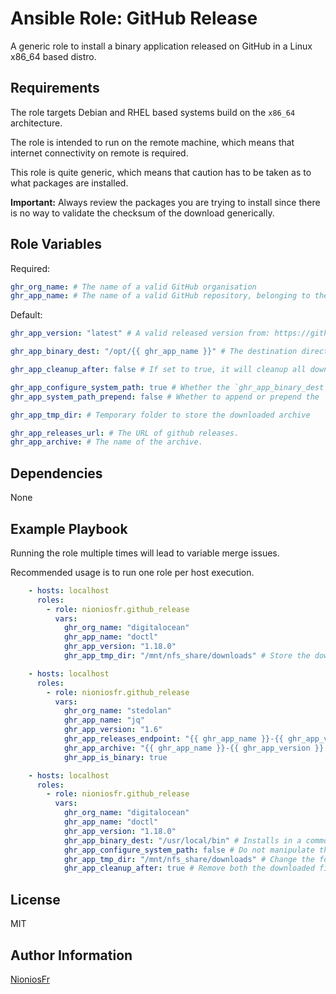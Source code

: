 Ansible Role: GitHub Release
=========

A generic role to install a binary application released on GitHub in a Linux x86_64 based distro.

Requirements
------------

The role targets Debian and RHEL based systems build on the `x86_64` architecture.

The role is intended to run on the remote machine, which means that internet connectivity on remote is required.

This role is quite generic, which means that caution has to be taken as to what packages are installed.

__Important:__ Always review the packages you are trying to install since there is no way to validate the checksum of the download generically.

Role Variables
--------------

Required:

```yaml
ghr_org_name: # The name of a valid GitHub organisation
ghr_app_name: # The name of a valid GitHub repository, belonging to the organisation
```

Default:

```yaml
ghr_app_version: "latest" # A valid released version from: https://github.com/{{ ghr_org_name }}/{{ ghr_app_name }}/releases/

ghr_app_binary_dest: "/opt/{{ ghr_app_name }}" # The destination directory where the `ghr_app_name` binary will be placed

ghr_app_cleanup_after: false # If set to true, it will cleanup all downloaded files

ghr_app_configure_system_path: true # Whether the `ghr_app_binary_dest` directory should be added to the system `PATH`
ghr_app_system_path_prepend: false # Whether to append or prepend the `ghr_app_binary_dest` directory into the `PATH`, IF (ghr_app_configure_system_path is True).

ghr_app_tmp_dir: # Temporary folder to store the downloaded archive

ghr_app_releases_url: # The URL of github releases.
ghr_app_archive: # The name of the archive.
```

Dependencies
------------

None

Example Playbook
----------------

Running the role multiple times will lead to variable merge issues.

Recommended usage is to run one role per host execution.

```yaml
    - hosts: localhost
      roles:
        - role: nioniosfr.github_release
          vars:
            ghr_org_name: "digitalocean"
            ghr_app_name: "doctl"
            ghr_app_version: "1.18.0"
            ghr_app_tmp_dir: "/mnt/nfs_share/downloads" # Store the downloaded archive in a more persistent path than '/tmp'

    - hosts: localhost
      roles:
        - role: nioniosfr.github_release
          vars:
            ghr_org_name: "stedolan"
            ghr_app_name: "jq"
            ghr_app_version: "1.6"
            ghr_app_releases_endpoint: "{{ ghr_app_name }}-{{ ghr_app_version }}"
            ghr_app_archive: "{{ ghr_app_name }}-{{ ghr_app_version }}.tar.gz"
            ghr_app_is_binary: true

    - hosts: localhost
      roles:
        - role: nioniosfr.github_release
          vars:
            ghr_org_name: "digitalocean"
            ghr_app_name: "doctl"
            ghr_app_version: "1.18.0"
            ghr_app_binary_dest: "/usr/local/bin" # Installs in a common user path
            ghr_app_configure_system_path: false # Do not manipulate the system path for users
            ghr_app_tmp_dir: "/mnt/nfs_share/downloads" # Change the folder used for the downloads
            ghr_app_cleanup_after: true # Remove both the downloaded file, as well as the system profile.d for `app` if it was already created from a previous run
```

License
-------

MIT

Author Information
------------------

[NioniosFr](https://github.com/NioniosFr)
